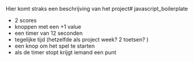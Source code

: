 Hier komt straks een beschrijving van het project# javascript_boilerplate

- 2 scores
- knoppen met een +1 value
- een timer van 12 seconden
- tegelijke tijd (hetzelfde als project week?
                  <!-- Om de beurt? -->
                  <!-- 2 cursoren? -->
                  2 toetsen?
			)
- een knop om het spel te starten
- als de timer stopt krijgt iemand een punt
